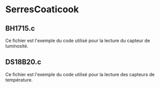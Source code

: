 # SerresCoaticook
## BH1715.c
Ce fichier est l'exemple du code utilisé pour la lecture du capteur de luminosité.
## DS18B20.c
Ce fichier est l'exemple du code utilisé pour la lecture des capteurs de température.
